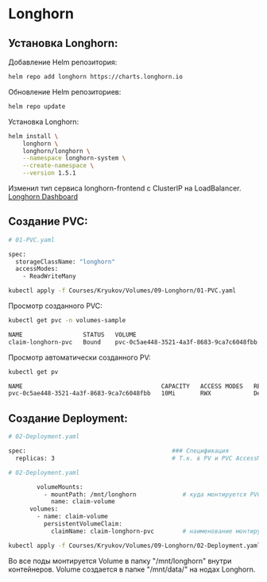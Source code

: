 # Longhorn

## Установка Longhorn:

Добавление Helm репозитория:
```bash
helm repo add longhorn https://charts.longhorn.io
```

Обновление Helm репозиториев:
```bash
helm repo update
```

Установка Longhorn:
```bash
helm install \
	longhorn \
	longhorn/longhorn \
	--namespace longhorn-system \
	--create-namespace \
	--version 1.5.1
```

Изменил тип сервиса longhorn-frontend с ClusterIP на LoadBalancer.
[Longhorn Dashboard](http://192.168.2.153/#/dashboard)

## Создание PVC:

```bash
# 01-PVC.yaml

spec:
  storageClassName: "longhorn"
  accessModes:
    - ReadWriteMany
```

```bash
kubectl apply -f Courses/Kryukov/Volumes/09-Longhorn/01-PVC.yaml
```

Просмотр созданного PVC:
```bash
kubectl get pvc -n volumes-sample

NAME                 STATUS   VOLUME                                     CAPACITY   ACCESS MODES   STORAGECLASS   AGE
claim-longhorn-pvc   Bound    pvc-0c5ae448-3521-4a3f-8683-9ca7c6048fbb   10Mi       RWX            longhorn       30m
```

Просмотр автоматически созданного PV:
```bash
kubectl get pv

NAME                                       CAPACITY   ACCESS MODES   RECLAIM POLICY   STATUS   CLAIM                               STORAGECLASS   REASON   AGE
pvc-0c5ae448-3521-4a3f-8683-9ca7c6048fbb   10Mi       RWX            Delete           Bound    volumes-sample/claim-longhorn-pvc   longhorn                31m
```

## Создание Deployment:

```bash
# 02-Deployment.yaml

spec:                                         ### Спецификация
  replicas: 3                                 # Т.к. в PV и PVC AccessModes: ReadWriteMany (Volume том может быть смонтирован к множеству подов в режиме чтения и записи) 
```

```bash
# 02-Deployment.yaml

        volumeMounts:
          - mountPath: /mnt/longhorn             # куда монтируется PVC внутри контейнера
            name: claim-volume
      volumes:
        - name: claim-volume
          persistentVolumeClaim:
            claimName: claim-longhorn-pvc        # наименование монтируемого PVC
```

```bash
kubectl apply -f Courses/Kryukov/Volumes/09-Longhorn/02-Deployment.yaml
```

Во все поды монтируется Volume в папку "/mnt/longhorn" внутри контейнеров. Volume создается в папке "/mnt/data/" на нодах Longhorn.


